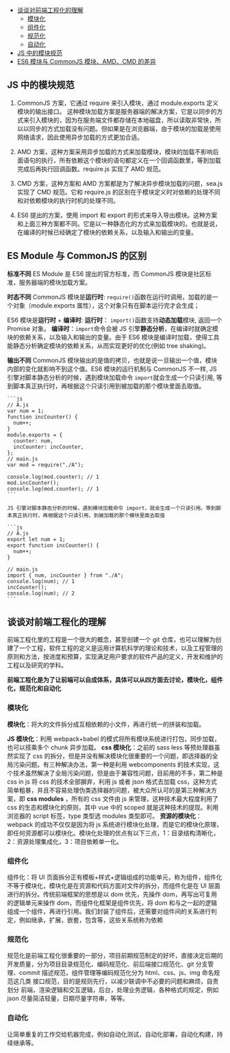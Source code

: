 <!-- START doctoc generated TOC please keep comment here to allow auto update -->
<!-- DON'T EDIT THIS SECTION, INSTEAD RE-RUN doctoc TO UPDATE -->

- [谈谈对前端工程化的理解](#%E8%B0%88%E8%B0%88%E5%AF%B9%E5%89%8D%E7%AB%AF%E5%B7%A5%E7%A8%8B%E5%8C%96%E7%9A%84%E7%90%86%E8%A7%A3)
  - [模块化](#%E6%A8%A1%E5%9D%97%E5%8C%96)
  - [组件化](#%E7%BB%84%E4%BB%B6%E5%8C%96)
  - [规范化](#%E8%A7%84%E8%8C%83%E5%8C%96)
  - [自动化](#%E8%87%AA%E5%8A%A8%E5%8C%96)
- [JS 中的模块规范](#js-%E4%B8%AD%E7%9A%84%E6%A8%A1%E5%9D%97%E8%A7%84%E8%8C%83)
- [ES6 模块与 CommonJS 模块、AMD、CMD 的差异](#es6-%E6%A8%A1%E5%9D%97%E4%B8%8E-commonjs-%E6%A8%A1%E5%9D%97amdcmd-%E7%9A%84%E5%B7%AE%E5%BC%82)

<!-- END doctoc generated TOC please keep comment here to allow auto update -->

## JS 中的模块规范

1. CommonJS 方案，它通过 require 来引入模块，通过 module.exports 定义模块的输出接口。
   这种模块加载方案是服务器端的解决方案，它是以同步的方式来引入模块的，因为在服务端文件都存储在本地磁盘，所以读取非常快，所以以同步的方式加载没有问题。但如果是在浏览器端，由于模块的加载是使用网络请求，因此使用异步加载的方式更加合适。

1. AMD 方案，这种方案采用异步加载的方式来加载模块，模块的加载不影响后面语句的执行，所有依赖这个模块的语句都定义在一个回调函数里，等到加载完成后再执行回调函数。require.js 实现了 AMD 规范。

1. CMD 方案，这种方案和 AMD 方案都是为了解决异步模块加载的问题，sea.js 实现了 CMD 规范。它和 require.js 的区别在于模块定义时对依赖的处理不同和对依赖模块的执行时机的处理不同。

1. ES6 提出的方案，使用 import 和 export 的形式来导入导出模块。这种方案和上面三种方案都不同。它是以一种静态化的方式来加载模块的。也就是说，在编译的时候已经确定了模块的依赖关系，以及输入和输出的变量。

## ES Module 与 CommonJS 的区别

**标准不同**
ES Module 是 ES6 提出的官方标准，而 CommonJS 模块是社区标准，服务器端的模块加载方案。

**时态不同**
CommonJS 模块是**运行时**:
`require()`函数在运行时调用，加载的是一个对象（module.exports 属性），这个对象只有在脚本运行完才会生成；

ES6 模块是**运行时** + **编译时**:
**运行时**： `import()`函数支持**动态加载**模块, 返回一个 Promise 对象。
**编译时**：`import`命令会被 JS 引擎**静态分析**，在编译时就确定模块的依赖关系，以及输入和输出的变量。由于 ES6 模块是编译时加载，使得工具能静态分析确定模块的依赖关系，从而实现更好的优化(例如 tree shaking)。

**输出不同**
CommonJS 模块输出的是值的拷贝，也就是说一旦输出一个值，模块内部的变化就影响不到这个值。ES6 模块的运行机制与 CommonJS 不一样, JS 引擎对脚本静态分析的时候，遇到模块加载命令 `import`就会生成一个只读引用, 等到脚本真正执行时，再根据这个只读引用到被加载的那个模块里面去取值。

    ```js
    // A.js
    var num = 1;
    function incCounter() {
      num++;
    }
    module.exports = {
      counter: num,
      incCounter: incCounter,
    };
    // main.js
    var mod = require("./A");

    console.log(mod.counter); // 1
    mod.incCounter();
    console.log(mod.counter); // 1
    ```

    JS 引擎对脚本静态分析的时候，遇到模块加载命令 import，就会生成一个只读引用。等到脚本真正执行时，再根据这个只读引用，到被加载的那个模块里面去取值

    ```js
    // A.js
    export let num = 1;
    export function incCounter() {
      num++;
    }

    // main.js
    import { num, incCounter } from "./A";
    console.log(num); // 1
    incCounter();
    console.log(num); // 2
    ```

## 谈谈对前端工程化的理解

前端工程化里的工程是一个很大的概念，甚至创建一个 git 仓库，也可以理解为创建了一个工程，软件工程的定义是运用计算机科学的理论和技术，以及工程管理的原则和方法，按进度和预算，实现满足用户要求的软件产品的定义，开发和维护的工程以及研究的学科。

**前端工程化是为了让前端可以自成体系，具体可以从四方面去讨论，模块化，组件化，规范化和自动化**

### 模块化

**模块化**：将大的文件拆分成互相依赖的小文件，再进行统一的拼装和加载。

**JS 模块化**：利用 webpack+babel 的模式将所有模块系统进行打包，同步加载，也可以搭乘多个 chunk 异步加载。
**css 模块化**：之前的 sass less 等预处理器虽然实现了 css 的拆分，但是并没有解决模块化很重要的一个问题，即选择器的全局污染问题。有三种解决办法，第一种是利用 webcomponents 的技术实现，这个技术虽然解决了全局污染问题，但是由于兼容性问题，目前用的不多，第二种是 css in js 将 css 的技术全部摒弃，利用 js 或者 json 格式去加载 css，这种方式简单粗暴，并且不容易处理伪类选择器的问题，被大众所认可的是第三种解决方案，即 **css modules** ，所有的 css 文件由 js 来管理，这种技术最大程度利用了 css 的生态和模块化的原则，其中 vue 中的 scoped 就是这种技术的提现。利用浏览器的 script 标签，type 类型选 modules 类型即可。
**资源的模块化**：webpack 的成功不仅仅是因为将 js 系统进行模块化处理，而是它的模块化原理，即任何资源都可以模块化。模块化处理的优点有以下三点，1：目录结构清晰化，2：资源处理集成化，3：项目依赖单一化。

### 组件化

组件化：将 UI 页面拆分正有模板+样式+逻辑组成的功能单元，称为组件，组件化不等于模块化，模块化是在资源和代码方面对文件的拆分，而组件化是在 UI 层面进行的拆分。传统前端框架的思想是以 dom 优先，先操作 dom，再写出可复用的逻辑单元来操作 dom，而组件化框架是组件优先，将 dom 和与之一起的逻辑组成一个组件，再进行引用。我们封装了组件后，还需要对组件间的关系进行判定，例如继承，扩展，嵌套，包含等，这些关系统称为依赖

### 规范化

规范化是前端工程化很重要的一部分，项目前期规范制定的好坏，直接决定后期的开发质量，分为项目目录规范化、编码规范化、前后端接口规范化、git 分支管理、commit 描述规范，组件管理等编码规范化分为 html、css、js、img 命名规范这几类 接口规范，目的是规则先行，以减少联调中不必要的问题和麻烦，自责划分 前端，渲染逻辑和交互逻辑，后台，处理业务逻辑，各种格式的规定，例如 json 尽量简洁轻量，日期尽量字符串，等等。

### 自动化

让简单重复的工作交给机器完成，例如自动化测试，自动化部署，自动化构建，持续继承等。
